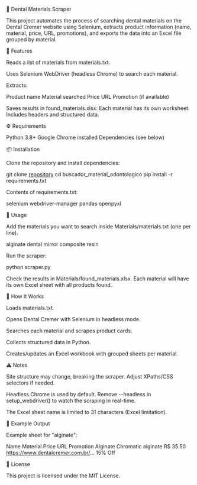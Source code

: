 🦷 Dental Materials Scraper

This project automates the process of searching dental materials on the Dental Cremer
 website using Selenium, extracts product information (name, material, price, URL, promotions), and exports the data into an Excel file grouped by material.

 📌 Features

Reads a list of materials from materials.txt.

Uses Selenium WebDriver (headless Chrome) to search each material.

Extracts:

Product name
Material searched
Price
URL
Promotion (if available)

Saves results in found_materials.xlsx:
Each material has its own worksheet.
Includes headers and structured data.

⚙️ Requirements

Python 3.8+
Google Chrome installed
Dependencies (see below)

📦 Installation

Clone the repository and install dependencies:

git clone [repository](https://github.com/luizferrazz/buscador_material_odontologico)
cd buscador_material_odontologico
pip install -r requirements.txt

Contents of requirements.txt:

selenium
webdriver-manager
pandas
openpyxl

📝 Usage

Add the materials you want to search inside Materials/materials.txt (one per line).

alginate
dental mirror
composite resin


Run the scraper:

python scraper.py


Check the results in Materials/found_materials.xlsx.
Each material will have its own Excel sheet with all products found.

🧩 How It Works

Loads materials.txt.

Opens Dental Cremer with Selenium in headless mode.

Searches each material and scrapes product cards.

Collects structured data in Python.

Creates/updates an Excel workbook with grouped sheets per material.

⚠️ Notes

Site structure may change, breaking the scraper. Adjust XPaths/CSS selectors if needed.

Headless Chrome is used by default. Remove --headless in setup_webdriver() to watch the scraping in real-time.

The Excel sheet name is limited to 31 characters (Excel limitation).

📌 Example Output

Example sheet for "alginate":

Name	Material	Price	URL	Promotion
Alginate Chromatic	alginate	R$ 35.50	https://www.dentalcremer.com.br/...	15% Off

📜 License

This project is licensed under the MIT License.
